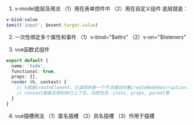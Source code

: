 1. v-model底层及用法
（1）用在表单控件中
（2）用在自定义组件
底层就是：
```ts
v-bind:value
$emit('input', $event.target.value)
```

2. 一次性绑定多个属性和事件
（1）v-bind="$attrs"
（2）v-on="$listeners"


3. vue函数式组件
```ts
export default {
  name: 'todo',
  functional: true,
  props: {},
  render (h, context) {
    // h就是createElement，它返回的是一个节点描述对象createNodeDescription，我们把这中特殊的节点叫“虚拟DOM节点”
    // context就是实例的执行上下文，内部包含：slots, props, parent等
  }
}
```

4. vue插槽用法
（1）匿名插槽
（2）具名插槽
（3）作用于插槽
